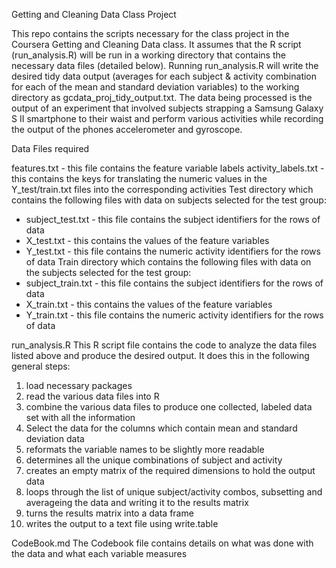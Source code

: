 Getting and Cleaning Data Class Project

This repo contains the scripts necessary for the class project in the Coursera Getting and Cleaning Data class.  It assumes that the R script (run_analysis.R) will be run in a working directory that contains the necessary data files (detailed below).  Running run_analysis.R will write the desired tidy data output (averages for each subject & activity combination for each of the mean and standard deviation variables) to the working directory as gcdata_proj_tidy_output.txt.  The data being processed is the output of an experiment that involved subjects strapping a Samsung Galaxy S II smartphone to their waist and perform various activities while recording the output of the phones accelerometer and gyroscope.

Data Files required

features.txt - this file contains the feature variable labels
activity_labels.txt - this contains the keys for translating the numeric values in the Y_test/train.txt files into the corresponding activities
Test directory which contains the following files with data on subjects selected for the test group:
 - subject_test.txt - this file contains the subject identifiers for the rows of data
 - X_test.txt - this contains the values of the feature variables
 - Y_test.txt - this file contains the numeric activity identifiers for the rows of data
Train directory which contains the following files with data on the subjects selected for the test group:
 - subject_train.txt - this file contains the subject identifiers for the rows of data
 - X_train.txt - this contains the values of the feature variables
 - Y_train.txt - this file contains the numeric activity identifiers for the rows of data

run_analysis.R
This R script file contains the code to analyze the data files listed above and produce the desired output.  It does this in the following general steps:
1. load necessary packages
2. read the various data files into R
3. combine the various data files to produce one collected, labeled data set with all the information
4. Select the data for the columns which contain mean and standard deviation data
5. reformats the variable names to be slightly more readable
6. determines all the unique combinations of subject and activity
7. creates an empty matrix of the required dimensions to hold the output data
8. loops through the list of unique subject/activity combos, subsetting and averageing the data and writing it to the results matrix
9. turns the results matrix into a data frame
10. writes the output to a text file using write.table

CodeBook.md
The Codebook file contains details on what was done with the data and what each variable measures



